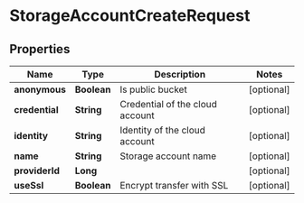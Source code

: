 
# StorageAccountCreateRequest

## Properties
Name | Type | Description | Notes
------------ | ------------- | ------------- | -------------
**anonymous** | **Boolean** | Is public bucket |  [optional]
**credential** | **String** | Credential of the cloud account |  [optional]
**identity** | **String** | Identity of the cloud account |  [optional]
**name** | **String** | Storage account name |  [optional]
**providerId** | **Long** |  |  [optional]
**useSsl** | **Boolean** | Encrypt transfer with SSL |  [optional]



